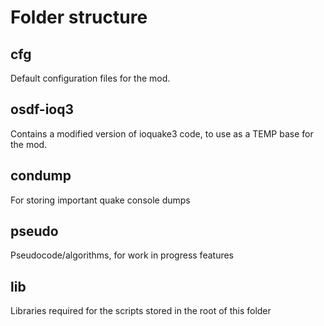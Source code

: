 # Folder structure
## cfg
Default configuration files for the mod.

## osdf-ioq3
Contains a modified version of ioquake3 code, to use as a TEMP base for the mod.  

## condump
For storing important quake console dumps

## pseudo
Pseudocode/algorithms, for work in progress features

## lib
Libraries required for the scripts stored in the root of this folder
